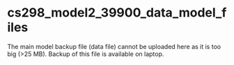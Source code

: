 # cs298_model2_39900_data_model_files

The main model backup file (data file) cannot be uploaded here as it is too big (>25 MB).
Backup of this file is available on laptop.

